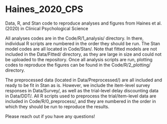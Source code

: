 # Haines_2020_CPS
Data, R, and Stan code to reproduce analyses and figures from Haines et al. (2020) in Clinical Psychological Science

All analyses codes are in the Code/R/1_analysis/ directory. In there, individual R scripts are numbered in the order they should be run. The Stan model codes are all located in Code/Stan/. Note that fitted models are not included in the Data/Fitted/ directory, as they are large in size and could not be uploaded to the repository. Once all analysis scripts are run, plotting codes to reproduce the figures can be found in the Code/R/2_plotting/ directory.

The preprocessed data (located in Data/Preprocessed/) are all included and ready to be fit in Stan as is. However, we include the item-level survey responses in Data/Survey/, as well as the trial-level delay discounting data in Data/DDT/. All R scripts used to preprocess the trial/item-level data are included in Code/R/0_preprocess/, and they are numbered in the order in which they should be run to reproduce the results.

Please reach out if you have any questions!
